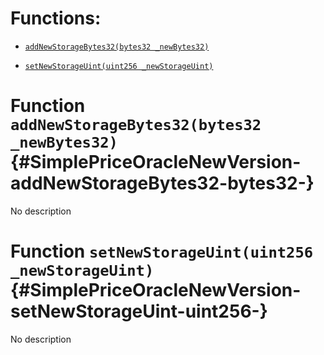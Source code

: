 # Functions:

- [`addNewStorageBytes32(bytes32 _newBytes32)`](#SimplePriceOracleNewVersion-addNewStorageBytes32-bytes32-)

- [`setNewStorageUint(uint256 _newStorageUint)`](#SimplePriceOracleNewVersion-setNewStorageUint-uint256-)

# Function `addNewStorageBytes32(bytes32 _newBytes32)` {#SimplePriceOracleNewVersion-addNewStorageBytes32-bytes32-}

No description

# Function `setNewStorageUint(uint256 _newStorageUint)` {#SimplePriceOracleNewVersion-setNewStorageUint-uint256-}

No description
